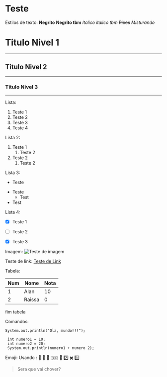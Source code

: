 # Teste
 
 Estilos de texto:
**Negrito** __Negrito tbm__ *Italico*  _italico tbm_ ~~Ricos~~ _*Misturando*_

# Titulo Nivel 1
---
## Titulo Nivel 2
***
### Titulo Nivel 3
---

Lista:
1. Teste 1
2. Teste 2
3. Teste 3
4. Teste 4


Lista 2:

1. Teste 1
   1. Teste 2
2. Teste 2
   1. Teste 2

Lista 3:

* Teste
- Teste
   * Test
- Test


Lista 4:

- [x] Teste 1
- [ ] Teste 2
- [x] Teste 3



Imagem: 
![Teste de imagem](https://user-images.githubusercontent.com/98435932/208489573-ce04c1b9-d94a-4d1b-9e5a-2ba09a2101af.png)

Teste de link:
[Teste de Link](https://www.google.com.br)


Tabela:

Num | Nome | Nota
---|---|---
1|Alan|10
2|Raissa|0

fim tabela

Comandos:

`System.out.println("Ola, mundo!!!");`


``` 
 int numero1 = 10;
 int numero2 = 20;
 System.out.println(numero1 + numero 2);
```


Emoji: Usando :
🖖 🖤 🐉 🇧🇷 🧠  7️⃣ ✖️ 1️⃣


> Sera que vai chover?



